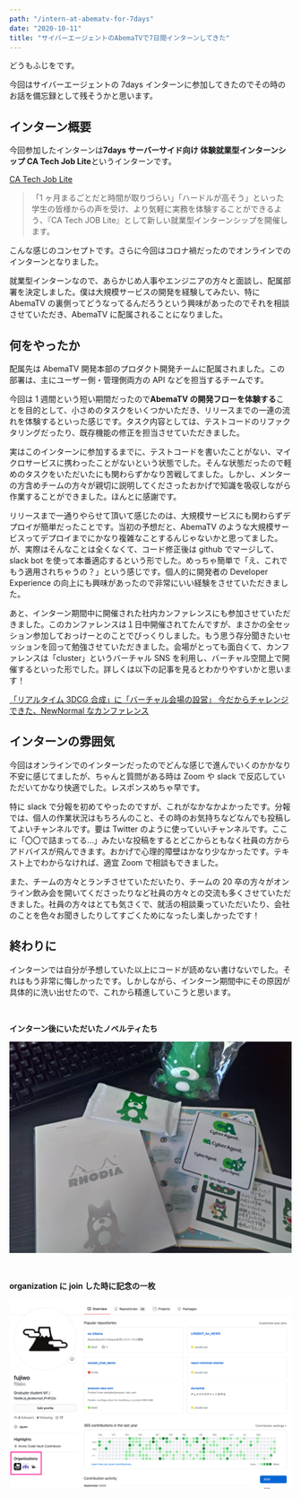 ```yaml
---
path: "/intern-at-abematv-for-7days"
date: "2020-10-11"
title: "サイバーエージェントのAbemaTVで7日間インターンしてきた"
---
```


どうもふじをです。

今回はサイバーエージェントの 7days インターンに参加してきたのでその時のお話を備忘録として残そうかと思います。

## インターン概要

今回参加したインターンは**7days サーバーサイド向け 体験就業型インターンシップ CA Tech Job Lite**というインターンです。

[CA Tech Job Lite](https://www.cyberagent.co.jp/careers/students/event/detail/id=24424)

> 「1 ヶ月まるごとだと時間が取りづらい」「ハードルが高そう」といった学生の皆様からの声を受け、より気軽に実務を体験することができるよう、『CA Tech JOB Lite』として新しい就業型インターンシップを開催します。

こんな感じのコンセプトです。さらに今回はコロナ禍だったのでオンラインでのインターンとなりました。

就業型インターンなので、あらかじめ人事やエンジニアの方々と面談し、配属部署を決定しました。僕は大規模サービスの開発を経験してみたい、特に AbemaTV の裏側ってどうなってるんだろうという興味があったのでそれを相談させていただき、AbemaTV に配属されることになりました。

## 何をやったか

配属先は AbemaTV 開発本部のプロダクト開発チームに配属されました。この部署は、主にユーザー側・管理側両方の API などを担当するチームです。

今回は 1 週間という短い期間だったので**AbemaTV の開発フローを体験する**ことを目的として、小さめのタスクをいくつかいただき、リリースまでの一連の流れを体験するといった感じです。タスク内容としては、テストコードのリファクタリングだったり、既存機能の修正を担当させていただきました。

実はこのインターンに参加するまでに、テストコードを書いたことがない、マイクロサービスに携わったことがないという状態でした。そんな状態だったので軽めのタスクをいただいたにも関わらずかなり苦戦してました。しかし、メンターの方含めチームの方々が親切に説明してくださったおかげで知識を吸収しながら作業することができました。ほんとに感謝です。

リリースまで一通りやらせて頂いて感じたのは、大規模サービスにも関わらずデプロイが簡単だったことです。当初の予想だと、AbemaTV のような大規模サービスってデプロイまでにかなり複雑なことするんじゃないかと思ってました。が、実際はそんなことは全くなくて、コード修正後は github でマージして、slack bot を使って本番適応するという形でした。めっちゃ簡単で「え、これでもう適用されちゃうの？」という感じです。個人的に開発者の Developer Experience の向上にも興味があったので非常にいい経験をさせていただきました。

あと、インターン期間中に開催された社内カンファレンスにも参加させていただきました。このカンファレンスは１日中開催されてたんですが、まさかの全セッション参加しておっけーとのことでびっくりしました。もう思う存分聞きたいセッションを回って勉強させていただきました。会場がとっても面白くて、カンファレンスは「cluster」というバーチャル SNS を利用し、バーチャル空間上で開催するといった形でした。詳しくは以下の記事を見るとわかりやすいかと思います！

[「リアルタイム 3DCG 合成」に「バーチャル会場の設営」 今だからチャレンジできた、NewNormal なカンファレンス](https://www.cyberagent.co.jp/way/features/list/detail/id=25194)

## インターンの雰囲気

今回はオンラインでのインターンだったのでどんな感じで進んでいくのかかなり不安に感じてましたが、ちゃんと質問がある時は Zoom や slack で反応していただいてかなり快適でした。レスポンスめちゃ早です。

特に slack で分報を初めてやったのですが、これがなかなかよかったです。分報では、個人の作業状況はもちろんのこと、その時のお気持ちなどなんでも投稿してよいチャンネルです。要は Twitter のように使っていいチャンネルです。ここに「〇〇で詰まってる…」みたいな投稿をするとどこからともなく社員の方からアドバイスが飛んできます。おかげで心理的障壁はかなり少なかったです。テキスト上でわからなければ、適宜 Zoom で相談もできました。

また、チームの方々とランチさせていただいたり、チームの 20 卒の方々がオンライン飲み会を開いてくださったりなど社員の方々との交流も多くさせていただきました。社員の方々はとても気さくで、就活の相談乗っていただいたり、会社のことを色々お聞きしたりしてすごくためになったし楽しかったです！

## 終わりに

インターンでは自分が予想していた以上にコードが読めない書けないでした。それはもう非常に悔しかったです。しかしながら、インターン期間中にその原因が具体的に洗い出せたので、これから精進していこうと思います。

​

**インターン後にいただいたノベルティたち**

![ノベルティたち](../../images/ca-nobelty.jpg)

​

**organization に join した時に記念の一枚**

![github画面](../../images/fujiwo_github.png)
